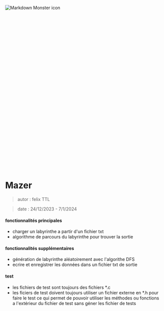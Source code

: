 
<img src="https://encrypted-tbn0.gstatic.com/images?q=tbn:ANd9GcQld9BdYQuYsBWgKMkSQ2IUtbpXSmpRzMdcM8V21546BinPk3SvfAZFt0GYL-uGPFofwSU&usqp=CAU"
     alt="Markdown Monster icon"
     style="margin: 100% auto;" />

# Mazer
> autor : felix TTL

> date : 24/12/2023 - 7/1/2024


#### fonctionnalités principales

- charger un labyrinthe a partir d'un fichier txt
- algorithme de parcours du labyrinthe pour trouver la sortie



#### fonctionnalités supplémentaires

- génération de labyrinthe aléatoirement avec l'algorithe DFS
- ecrire et enregistrer les données dans un fichier txt de sortie


#### test

- les fichiers de test sont toujours des fichiers *.c
- les ficiers de test doivent toujours utiliser un fichier externe en *.h pour faire le test 
  ce qui permet de pouvoir utiliser les méthodes ou fonctions a l'extérieur du fichier de test
  sans géner les fichier de tests